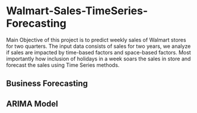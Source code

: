 # Walmart-Sales-TimeSeries-Forecasting
Main Objective of this project is to predict weekly sales of Walmart stores for two quarters. The input data consists of sales for two years, we analyze if sales are impacted by time-based factors and space-based factors. Most importantly how inclusion of holidays in a week soars the sales in store and forecast the sales using Time Series methods.


## Business Forecasting

## ARIMA Model

